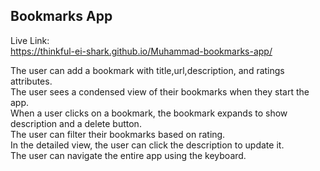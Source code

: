 ## Bookmarks App

Live Link:\
https://thinkful-ei-shark.github.io/Muhammad-bookmarks-app/

The user can add a bookmark with title,url,description, and ratings attributes.\
The user sees a condensed view of their bookmarks when they start the app.\
When a user clicks on a bookmark, the bookmark expands to show description and a delete button.\
The user can filter their bookmarks based on rating.\
In the detailed view, the user can click the description to update it.\
The user can navigate the entire app using the keyboard.